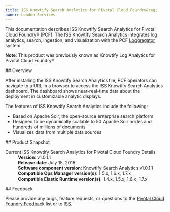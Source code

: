 ```yaml
---
title: ISS Knowtify Search Analytics for Pivotal Cloud Foundry&reg;
owner: London Services
---
```


This documentation describes ISS Knowtify Search Analytics for Pivotal Cloud Foundry&reg; (PCF). The ISS Knowtify Search Analytics integrates log analytics, search, ingestion, and visualization with the PCF [Loggregator](../pivotalcf/loggregator/index.html) system. 

<p class="note"><strong>Note</strong>: This product was previously known as Knowtify Log Analytics for Pivotal Cloud Foundry&reg;.</p>

##<a id='overview'></a> Overview

After installing the ISS Knowtify Search Analytics tile, PCF operators can navigate to a URL in a browser to access the ISS Knowtify Search Analytics dashboard. The dashboard shows near-real-time data about the deployment in customizable analytic displays.

The features of ISS Knowtify Search Analytics include the following:

* Based on Apache Solr, the open-source enterprise search platform
* Designed to be dynamically scalable to 50 Apache Solr nodes and hundreds of millions of documents
* Visualizes data from multiple data sources

##<a id='snapshot'></a> Product Snapshot

<dl>
<dt>Current ISS Knowtify Search Analytics for Pivotal Cloud Foundry Details</dt>
<dd><strong>Version</strong>: v1.0.1.1 </dd>
<dd><strong>Release date</strong>: July 15, 2016</dd>
<dd><strong>Software component version</strong>: Knowtify Search Analytics v1.0.1.1</dd>
<dd><strong>Compatible Ops Manager version(s)</strong>: 1.5.x, 1.6.x, 1.7.x</dd>
<dd><strong>Compatible Elastic Runtime version(s)</strong>: 1.4.x, 1.5.x, 1.6.x, 1.7.x</dd>
</dl>

##<a id='feedback'></a> Feedback

Please provide any bugs, feature requests, or questions to the [Pivotal Cloud Foundry Feedback](mailto:pivotal-cf-feedback@pivotal.io) list or to [ISS](mailto:knowtify@issinc.com).
